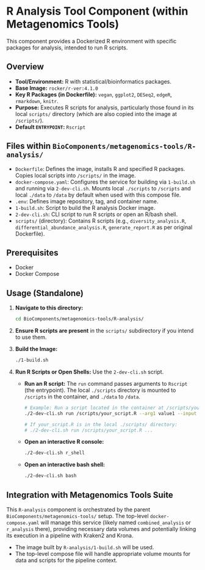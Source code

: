 # R Analysis Tool Component (within Metagenomics Tools)

This component provides a Dockerized R environment with specific packages for analysis, intended to run R scripts.

## Overview

-   **Tool/Environment:** R with statistical/bioinformatics packages.
-   **Base Image:** `rocker/r-ver:4.1.0`
-   **Key R Packages (in Dockerfile):** `vegan`, `ggplot2`, `DESeq2`, `edgeR`, `rmarkdown`, `knitr`.
-   **Purpose:** Executes R scripts for analysis, particularly those found in its local `scripts/` directory (which are also copied into the image at `/scripts/`).
-   **Default `ENTRYPOINT`:** `Rscript`

## Files within `BioComponents/metagenomics-tools/R-analysis/`

-   `Dockerfile`: Defines the image, installs R and specified R packages. Copies local scripts into `/scripts/` in the image.
-   `docker-compose.yaml`: Configures the service for building via `1-build.sh` and running via `2-dev-cli.sh`. Mounts local `./scripts` to `/scripts` and local `./data` to `/data` by default when used with this compose file.
-   `.env`: Defines image repository, tag, and container name.
-   `1-build.sh`: Script to build the R analysis Docker image.
-   `2-dev-cli.sh`: CLI script to run R scripts or open an R/bash shell.
-   `scripts/` (directory): Contains R scripts (e.g., `diversity_analysis.R`, `differential_abundance_analysis.R`, `generate_report.R` as per original Dockerfile).

## Prerequisites

-   Docker
-   Docker Compose

## Usage (Standalone)

1.  **Navigate to this directory:**
    ```bash
    cd BioComponents/metagenomics-tools/R-analysis/
    ```

2.  **Ensure R scripts are present** in the `scripts/` subdirectory if you intend to use them.

3.  **Build the Image:**
    ```bash
    ./1-build.sh
    ```

4.  **Run R Scripts or Open Shells:**
    Use the `2-dev-cli.sh` script.
    *   **Run an R script:**
        The `run` command passes arguments to `Rscript` (the entrypoint).
        The local `./scripts` directory is mounted to `/scripts` in the container, and `./data` to `/data`.
        ```bash
        # Example: Run a script located in the container at /scripts/your_script.R
        ./2-dev-cli.sh run /scripts/your_script.R --arg1 value1 --input /data/input.txt

        # If your_script.R is in the local ./scripts/ directory:
        # ./2-dev-cli.sh run /scripts/your_script.R ...
        ```

    *   **Open an interactive R console:**
        ```bash
        ./2-dev-cli.sh r_shell
        ```

    *   **Open an interactive bash shell:**
        ```bash
        ./2-dev-cli.sh bash
        ```

## Integration with Metagenomics Tools Suite

This `R-analysis` component is orchestrated by the parent `BioComponents/metagenomics-tools/` setup. The top-level `docker-compose.yaml` will manage this service (likely named `combined_analysis` or `r_analysis` there), providing necessary data volumes and potentially linking its execution in a pipeline with Kraken2 and Krona.

-   The image built by `R-analysis/1-build.sh` will be used.
-   The top-level compose file will handle appropriate volume mounts for data and scripts for the pipeline context. 